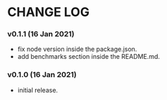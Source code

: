 # CHANGE LOG

### v0.1.1 (16 Jan 2021)
  * fix node version inside the package.json.
  * add benchmarks section inside the README.md.

### v0.1.0 (16 Jan 2021)
  * initial release.